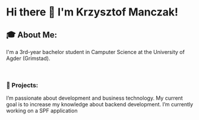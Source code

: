 <h1> Hi there 👋 I'm Krzysztof Manczak!</h1>
 
<h2>🎓 About Me:</h2>
<p>I'm a 3rd-year bachelor student in Camputer Science at the University of Agder (Grimstad). </p>
<br>
 
<h3>🔭 Projects:</h3>
 I’m passionate about development and business technology. My current goal is to increase my knowledge about backend development.
 I’m currently working on a SPF application

<!--
**Kr1sKros/Kr1sKros** is a ✨ _special_ ✨ repository because its `README.md` (this file) appears on your GitHub profile.

Here are some ideas to get you started:

- 🔭 I’m currently working on ...
- 🌱 I’m currently learning ...
- 👯 I’m looking to collaborate on ...
- 🤔 I’m looking for help with ...
- 💬 Ask me about ...
- 📫 How to reach me: ...
- 😄 Pronouns: ...
- ⚡ Fun fact: ...
-->
